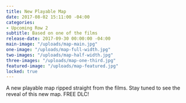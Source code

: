 ```yaml
---
title: New Playable Map
date: 2017-08-02 15:11:00 -04:00
categories:
- Upcoming Row 2
subtitle: Based on one of the films
release-date: 2017-09-30 00:00:00 -04:00
main-image: "/uploads/map-main.jpg"
one-image: "/uploads/map-full-width.jpg"
two-images: "/uploads/map-half-width.jpg"
three-images: "/uploads/map-one-third.jpg"
featured-image: "/uploads/map-featured.jpg"
locked: true
---
```


A new playable map ripped straight from the films. Stay tuned to see the reveal of this new map. FREE DLC!